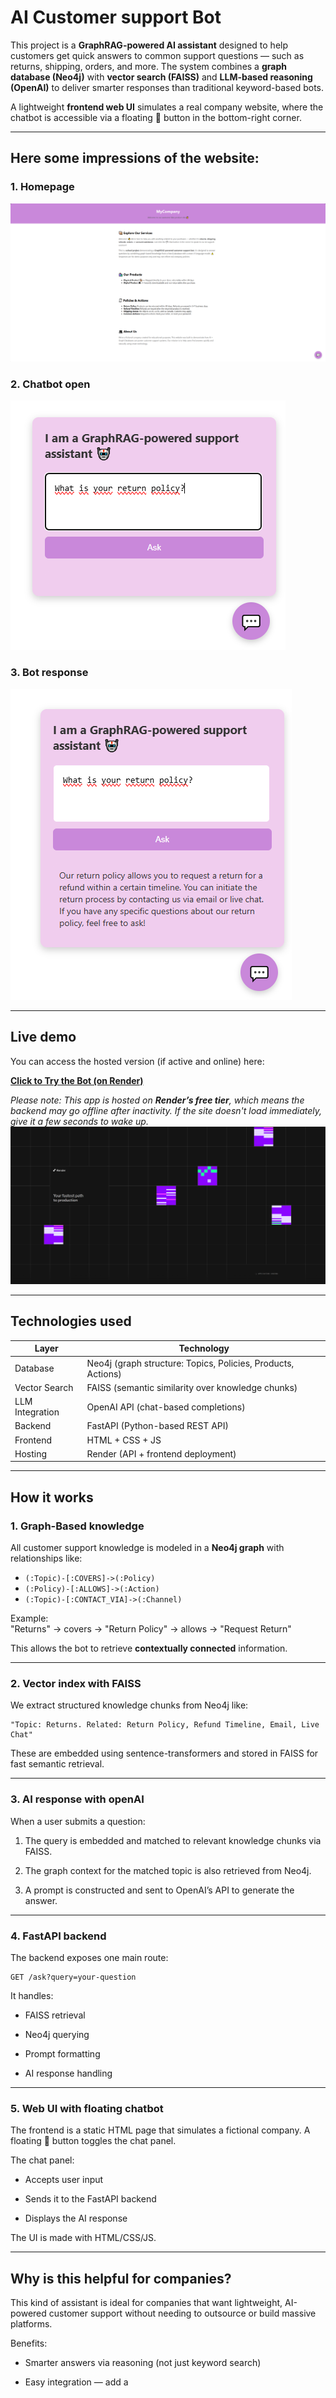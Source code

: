 # AI Customer support Bot

This project is a **GraphRAG-powered AI assistant** designed to help customers get quick answers to common support questions — such as returns, shipping, orders, and more. The system combines a **graph database (Neo4j)** with **vector search (FAISS)** and **LLM-based reasoning (OpenAI)** to deliver smarter responses than traditional keyword-based bots.

A lightweight **frontend web UI** simulates a real company website, where the chatbot is accessible via a floating 💬 button in the bottom-right corner.

---

## Here some impressions of the website:

### 1. Homepage
![Home Page](images/HomePage.png)

### 2. Chatbot open

![Chat with Chat bot](images/chat.png)

### 3. Bot response

![Reponse Chat bot](images/response.png)

---

## Live demo

You can access the hosted version (if active and online) here:

**[Click to Try the Bot (on Render)](https://graphrag-api-pkdf.onrender.com/)**

_Please note: This app is hosted on **Render’s free tier**, which means the backend may go offline after inactivity. If the site doesn't load immediately, give it a few seconds to wake up._
![Loading Page](images/loadingPage.png)

---

## Technologies used

| Layer            | Technology |
|------------------|------------|
| Database         | Neo4j (graph structure: Topics, Policies, Products, Actions) |
| Vector Search    | FAISS (semantic similarity over knowledge chunks) |
| LLM Integration  | OpenAI API (chat-based completions) |
| Backend          | FastAPI (Python-based REST API) |
| Frontend         | HTML + CSS + JS  |
| Hosting          | Render (API + frontend deployment) |

---

## How it works

### 1. **Graph-Based knowledge**

All customer support knowledge is modeled in a **Neo4j graph** with relationships like:

- `(:Topic)-[:COVERS]->(:Policy)`
- `(:Policy)-[:ALLOWS]->(:Action)`
- `(:Topic)-[:CONTACT_VIA]->(:Channel)`

Example:  
"Returns" → covers → "Return Policy" → allows → "Request Return"

This allows the bot to retrieve **contextually connected** information.

---

### 2. **Vector index with FAISS**

We extract structured knowledge chunks from Neo4j like:

```text
"Topic: Returns. Related: Return Policy, Refund Timeline, Email, Live Chat"
```

These are embedded using sentence-transformers and stored in FAISS for fast semantic retrieval.

---

### 3. AI response with openAI

When a user submits a question:

1. The query is embedded and matched to relevant knowledge chunks via FAISS.

2. The graph context for the matched topic is also retrieved from Neo4j.

3. A prompt is constructed and sent to OpenAI’s API to generate the answer.

---

### 4. FastAPI backend

The backend exposes one main route:

```http
GET /ask?query=your-question
```

It handles:

- FAISS retrieval

- Neo4j querying

- Prompt formatting

- AI response handling

---

### 5. Web UI with floating chatbot
The frontend is a static HTML page that simulates a fictional company. A floating 💬 button toggles the chat panel.

The chat panel:

- Accepts user input

- Sends it to the FastAPI backend

- Displays the AI response

The UI is made with HTML/CSS/JS.

---

## Why is this helpful for companies?

This kind of assistant is ideal for companies that want lightweight, AI-powered customer support without needing to outsource or build massive platforms.

Benefits:
- Smarter answers via reasoning (not just keyword search)

- Easy integration — add a <script> and embed the chat bot in any webpage

- Works with structured knowledge (graphs), making it great for:

    - FAQs

    - Support documents

    - Policies & rules

- Customizable responses and prompts

---

## Use cases for companies

This chatbot architecture could help with:

| Industry            | Use case |
|------------------|------------|
| E-Commerce         | Returns, orders, shipping support |
| Logistics    | Track packages, update delivery info |
| Insurance  | Claim processes, document submission |
| Healthcare          | Appointments, prescriptions, FAQs |
| Education         | Course info, deadlines, enrollment  |

---

## When GraphRAG might not be the best fit

While GraphRAG is powerful — especially for structured, relationship-rich knowledge — it’s not always the ideal solution. In some cases, simpler or alternative architectures can be more efficient, especially when:

- **Your data is flat or unstructured**
If you're working with isolated FAQ-style documents or text blobs without clear relationships, a standard RAG pipeline (vector search + LLM) may be easier and faster.

- **Speed is a top priority**
Graph traversal and combining graph + vector context can be slower than just embedding and retrieving text chunks.

- **Your team lacks graph modeling experience**
Designing, maintaining, and querying a knowledge graph (Neo4j) requires a learning curve.

- **Maintenance is critical**
Graph structures need to stay clean and up-to-date — messy or outdated graphs can lead to worse performance than simpler systems.

---

## When simpler LLM-based solutions may be better

- Small or simple datasets — A lightweight retrieval system (like just FAISS + OpenAI) might be all you need.

- No complex relationships — If there are no dependencies between items, a graph might not add much value.

- Pre-trained retrieval services — Some providers (like OpenAI’s RAG, LangChain’s retrievers, etc.) offer simpler plug-and-play solutions without requiring custom graph logic.

---

## How to run locally

```bash
# Install requirements
pip install -r requirements.txt

# Make sure your .env contains:
NEO4J_URI=...
NEO4J_USER=...
NEO4J_PASSWORD=...
OPENAI_API_KEY=...

# Build the FAISS index
python indexer/build_index.py

# Start the FastAPI app
uvicorn api.main:app --reload

# Open index.html in browser (frontend/index.html)
```

---

## How we created an OpenAI key

1. Go to https://platform.openai.com/api-keys 

2. Click on "Create new secret key"
   
![Open AI create new key](images/CreateKey.png)

4. Enter a name for the key
   
![Open AI Secret Key](images/SecretKey.png)

6. Copy and save your key

Save your secret key in a safe place since you won't be able to view it again. 

---

## How we deployed our website

We deployed our full GraphRAG-powered customer support system using Render.com — a free, cloud-based platform that supports web services and static sites.

### Deployment Steps

1. We first pushed our code to our GitHub repository.

2. On www.render.com, we created a Web Service:

    - This service handles both:

        - The FastAPI backend for AI responses

        - And serves the HTML frontend manually through a FastAPI static file route
![Render Web Service](images/render.png)

3. We configured the backend with environment variables using Render’s Environment Settings:

    - NEO4J_URI – Your AuraDB connection string

    - NEO4J_USER – Database username

    - NEO4J_PASSWORD – Database password

    - OPENAI_API_KEY – For calling OpenAI models 
![Environment Settings](images/envVar.png) 

4. We set the correct Root Directory to:
    _Company-Solutions/customer-support-bot_
    → This ensures Render runs the project from inside the monorepo.
![Root Directory](images/root.png)

5. We built the FAISS index locally and committed the files (.bin and .pkl) into the index/ folder so the API can load them on startup.

### Free tier limitations

Since Render’s free plan sleeps inactive services, the backend may take **2 - 5 minutes** to wake up after periods of inactivity. During that time, the frontend might appear stuck on a loading screen — but once the API is active, everything works smoothly.

---

## Notes

- Free hosting on Render means the app may sleep when idle.

- API responses depend on the OpenAI key — make sure your key is active.

- Neo4j needs to be populated before querying (you’ll find the import script in the data/ folder).

---

## Folder Structure

```text
customer-support-bot/
├── api/                 # FastAPI backend
├── dal/                 # Neo4j handler
├── indexer/             # FAISS index builder
├── llm/                 # Prompt + OpenAI logic
├── frontend/            # Static HTML + CSS
├── data/                # Neo4j import script
├── config/              # .env + settings
├── requirements.txt
├── README.md
```

---
